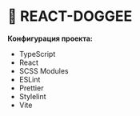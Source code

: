 # 🐶 REACT-DOGGEE
**Конфигурация проекта:**
- TypeScript
- React
- SCSS Modules
- ESLint
- Prettier
- Stylelint
- Vite
